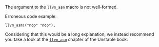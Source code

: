 The argument to the `llvm_asm` macro is not well-formed.

Erroneous code example:

```compile_fail,E0660
llvm_asm!("nop" "nop");
```

Considering that this would be a long explanation, we instead recommend you
take a look at the [`llvm_asm`] chapter of the Unstable book:

[`llvm_asm`]: https://doc.dustlang.com/stable/unstable-book/library-features/llvm-asm.html
